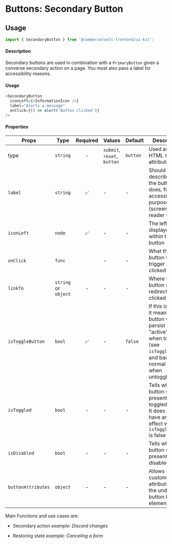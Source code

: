 # Buttons: Secondary Button

## Usage

```js
import { SecondaryButton } from '@commercetools-frontend/ui-kit';
```

#### Description

Secondary buttons are used in combination with a `PrimaryButton` given a
converse secondary action on a page. You must also pass a label for
accessibility reasons.

#### Usage

```js
<SecondaryButton
  iconLeft={<InformationIcon />}
  label="Alerts a message"
  onClick={() => alert('Button clicked')}
/>
```

#### Properties

| Props              | Type                 | Required | Values                      | Default  | Description                                                                                                                                      |
| ------------------ | -------------------- | :------: | --------------------------- | -------- | ------------------------------------------------------------------------------------------------------------------------------------------------ |
| type               | `string`             |    -     | `submit`, `reset`, `button` | `button` | Used as the HTML `type` attribute.                                                                                                               |
| `label`            | `string`             |    ✅    | -                           | -        | Should describe what the button does, for accessibility purposes (screen-reader users)                                                           |
| `iconLeft`         | `node`               |    ✅    | -                           | -        | The left icon displayed within the button                                                                                                        |
| `onClick`          | `func`               |          | -                           | -        | What the button will trigger when clicked                                                                                                        |
| `linkTo`           | `string` or `object` |    -     | -                           | -        | Where the button should redirect when clicked                                                                                                    |
| `isToggleButton`   | `bool`               |    ✅    | -                           | `false`  | If this is active, it means the button will persist in an "active" state when toggled (see `isToggled`), and back to normal state when untoggled |
| `isToggled`        | `bool`               |    -     | -                           | -        | Tells when the button should present a toggled state. It does not have any effect when `isToggleButton` is false                                 |
| `isDisabled`       | `bool`               |    -     | -                           | -        | Tells when the button should present a disabled state                                                                                            |
| `buttonAttributes` | `object`             |    -     | -                           | -        | Allows setting custom attributes on the underlying button html element                                                                           |

Main Functions and use cases are:

- Secondary action _example: Discard changes_

- Restoring state _example: Canceling a form_
